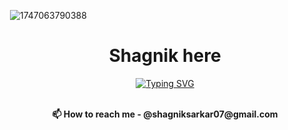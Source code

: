 <img> ![1747063790388](https://github.com/user-attachments/assets/ec126dda-c16f-472f-bbe1-f3ad1ccc97f3)<img>

<div align="center">
  <h1>
    <a href="https://www.linkedin.com/in/shagnik-sarkar-180680294/" style="text-decoration: none;">
      <strong>Shagnik</strong>
    </a> here
  </h1>
</div>
<div align="center">
<a href="https://git.io/typing-svg"><img src="https://readme-typing-svg.demolab.com?font=Fira+Code&pause=1000&color=F7F7F7&background=7E7B8A&center=true&vCenter=true&width=435&lines=Web+Development+%7C+Machine+Learning;Python+%7C+Systems+%7C+AI+" alt="Typing SVG" /></a> <br> </br>
</div> 

<p align="center"><strong>📫 How to reach me - @shagniksarkar07@gmail.com</strong></p>



